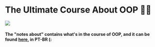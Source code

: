 # The Ultimate Course About OOP 🥳🖖

![](https://media4.giphy.com/media/cge9nG7e7wKWbMm9cY/giphy.gif?cid=790b76112f364991916c4777665e3af7f3e992e12c3e5525&rid=giphy.gif&ct=g)


#### The "notes about" contains what's in the course of OOP, and it can be found [here](https://github.com/majuliah/ultimatePOOcSharp/blob/master/NotesAbout.md), in PT-BR (:

